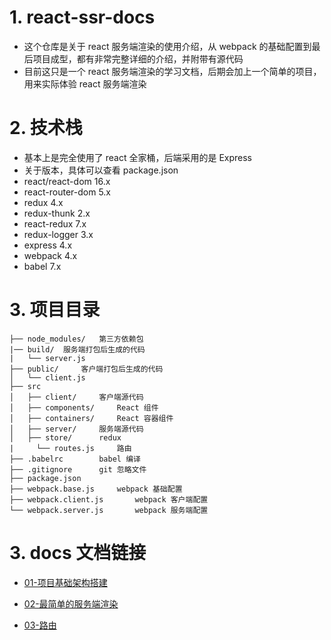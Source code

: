 # 1. react-ssr-docs

+ 这个仓库是关于 react 服务端渲染的使用介绍，从 webpack 的基础配置到最后项目成型，都有非常完整详细的介绍，并附带有源代码
+ 目前这只是一个 react 服务端渲染的学习文档，后期会加上一个简单的项目，用来实际体验 react 服务端渲染

# 2. 技术栈

+ 基本上是完全使用了 react 全家桶，后端采用的是 Express
+ 关于版本，具体可以查看 package.json
+ react/react-dom 16.x
+ react-router-dom 5.x
+ redux 4.x
+ redux-thunk 2.x
+ react-redux 7.x
+ redux-logger 3.x
+ express 4.x
+ webpack 4.x
+ babel 7.x

# 3. 项目目录

```
├── node_modules/   第三方依赖包
|── build/  服务端打包后生成的代码
|   └── server.js 
├── public/  	客户端打包后生成的代码
│   └── client.js
├── src
│   ├── client/		客户端源代码
│   ├── components/		React 组件
│   ├── containers/		React 容器组件
│   ├── server/		服务端源代码
│   ├── store/		redux
|	  └── routes.js     路由
├── .babelrc		babel 编译
├── .gitignore		git 忽略文件
├── package.json
├── webpack.base.js		webpack 基础配置
├── webpack.client.js		webpack 客户端配置
└── webpack.server.js		webpack 服务端配置
```

# 3. docs 文档链接

+ [01-项目基础架构搭建](https://github.com/dawnight/react-ssr-docs/blob/master/docs/01-%E9%A1%B9%E7%9B%AE%E5%9F%BA%E7%A1%80%E6%9E%B6%E6%9E%84%E6%90%AD%E5%BB%BA.md)

+ [02-最简单的服务端渲染](https://github.com/dawnight/react-ssr-docs/blob/master/docs/02-%E6%9C%80%E7%AE%80%E5%8D%95%E7%9A%84%E6%9C%8D%E5%8A%A1%E7%AB%AF%E6%B8%B2%E6%9F%93.md)

+ [03-路由](https://github.com/dawnight/react-ssr-docs/blob/master/docs/03-%E8%B7%AF%E7%94%B1.md)

